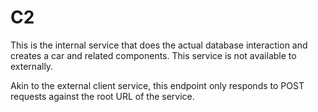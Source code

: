 # C2

This is the internal service that does the actual database interaction and creates a car and related components.  This service is not available to externally.

Akin to the external client service, this endpoint only responds to POST requests against the root URL of the service.